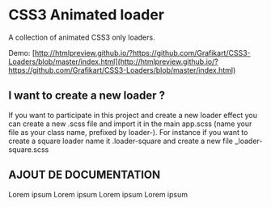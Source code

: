 # CSS3 Animated loader

A collection of animated CSS3 only loaders.

Demo: [http://htmlpreview.github.io/?https://github.com/Grafikart/CSS3-Loaders/blob/master/index.html](http://htmlpreview.github.io/?https://github.com/Grafikart/CSS3-Loaders/blob/master/index.html)

## I want to create a new loader ?

If you want to participate in this project and create a new loader effect you can create a new .scss file and import it in the main app.scss (name your file as your class name, prefixed by loader-).
For instance if you want to create a square loader name it .loader-square and create a new file _loader-square.scss


## AJOUT DE DOCUMENTATION

Lorem ipsum Lorem ipsum Lorem ipsum Lorem ipsum